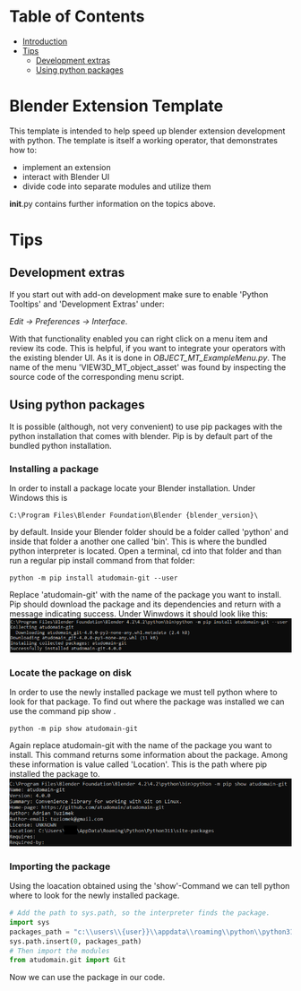 # Table of Contents
- [Introduction](#blender-extension-template)
- [Tips](#tips)
    - [Development extras](#development-extras)
    - [Using python packages](#using-python-packages)

# Blender Extension Template
This template is intended to help speed up blender extension development with python. The template is itself a working operator, that demonstrates how to:
- implement an extension
- interact with Blender UI
- divide code into separate modules and utilize them

__init__.py contains further information on the topics above.

# Tips
## Development extras
If you start out with add-on development make sure to enable 'Python Tooltips' and 'Development Extras' under:

*Edit -> Preferences -> Interface*.

With that functionality enabled you can right click on a menu item and review its code. This is helpful, if you want to integrate your operators with the existing blender UI. As it is done in *OBJECT_MT_ExampleMenu.py*. The name of the menu 'VIEW3D_MT_object_asset' was found by inspecting the source code of the corresponding menu script.

## Using python packages
It is possible (although, not very convenient) to use pip packages with the python installation that comes with blender. Pip is by default part of the bundled python installation. 

### Installing a package
In order to install a package locate your Blender installation. Under Windows this is 
```
C:\Program Files\Blender Foundation\Blender {blender_version}\
```
by default. 
Inside your Blender folder should be a folder called 'python' and inside that folder a another one called 'bin'. This is where the bundled python interpreter is located. Open a terminal, cd into that folder and than run a regular pip install command from that folder:
```
python -m pip install atudomain-git --user
```
Replace 'atudomain-git' with the name of the package you want to install. Pip should download the package and its dependencies and return with a message indicating success. Under Winwdows it should look like this:
![successfully installation](https://github.com/thorbenbaerentson/blender_extension_template/blob/main/images/install_package.png "Successfull installation")

### Locate the package on disk
In order to use the newly installed package we must tell python where to look for that package. To find out where the package was installed we can use the command pip show <package>.
```
python -m pip show atudomain-git
```
Again replace atudomain-git with the name of the package you want to install. This command returns some information about the package. Among these information is value called 'Location'. This is the path where pip installed the package to. 
![show package](https://github.com/thorbenbaerentson/blender_extension_template/blob/main/images/show_package.png "Show package")

### Importing the package
Using the loacation obtained using the 'show'-Command we can tell python where to look for the newly installed package. 
```python
# Add the path to sys.path, so the interpreter finds the package.
import sys
packages_path = "c:\\users\\{user}}\\appdata\\roaming\\python\\python311\\site-packages"
sys.path.insert(0, packages_path)
# Then import the modules
from atudomain.git import Git
```
Now we can use the package in our code.